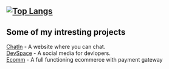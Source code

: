 [![Top Langs](https://github-readme-stats.vercel.app/api/top-langs/?username=AniketS01&langs_count=10&theme=dark&layout=compact)](https://github.com/AniketS01/github-readme-stats)
---
## Some of my intresting projects
[ChatIn](https://chatin.netlify.app) - A website where you can chat.</br>
[DevSpace](https://projectdevspace.netlify.app) - A social media for devlopers.</br>
[Ecomm](https://ecommthestore.netlify.app) - A full functioning ecommerce with payment gateway

